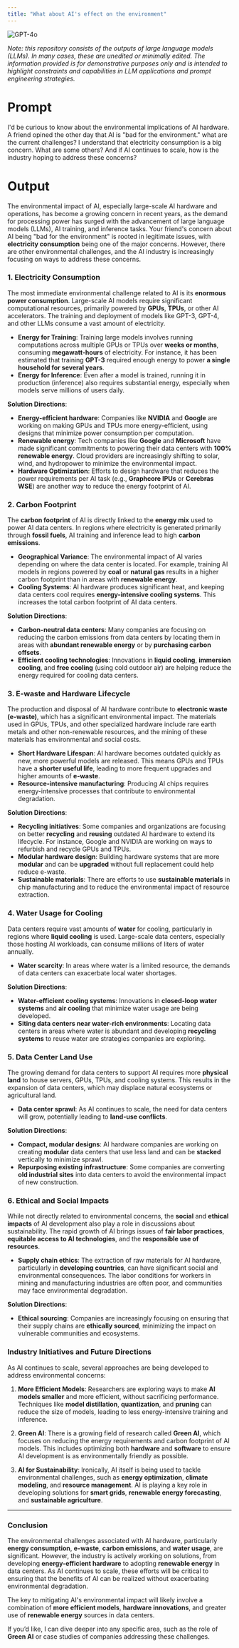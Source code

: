 ```yaml
---
title: "What about AI's effect on the environment"
---
```

![GPT-4o](https://img.shields.io/badge/GPT--4o-3333FF?style=for-the-badge&logo=openai&logoColor=white)



*Note: this repository consists of the outputs of large language models (LLMs). In many cases, these are unedited or minimally edited. The information provided is for demonstrative purposes only and is intended to highlight constraints and capabilities in LLM applications and prompt engineering strategies.*


# Prompt

I'd be curious to know about the environmental implications of AI hardware. A friend opined the other day that AI is "bad for the environment." what are the current challenges? I understand that electricity consumption is a big concern. What are some others? And if AI continues to scale, how is the industry hoping to address these concerns?

# Output

The environmental impact of AI, especially large-scale AI hardware and operations, has become a growing concern in recent years, as the demand for processing power has surged with the advancement of large language models (LLMs), AI training, and inference tasks. Your friend's concern about AI being "bad for the environment" is rooted in legitimate issues, with **electricity consumption** being one of the major concerns. However, there are other environmental challenges, and the AI industry is increasingly focusing on ways to address these concerns.

### 1. **Electricity Consumption**
   The most immediate environmental challenge related to AI is its **enormous power consumption**. Large-scale AI models require significant computational resources, primarily powered by **GPUs**, **TPUs**, or other AI accelerators. The training and deployment of models like GPT-3, GPT-4, and other LLMs consume a vast amount of electricity.

   - **Energy for Training**: Training large models involves running computations across multiple GPUs or TPUs over **weeks or months**, consuming **megawatt-hours** of electricity. For instance, it has been estimated that training **GPT-3** required enough energy to power **a single household for several years**.
   - **Energy for Inference**: Even after a model is trained, running it in production (inference) also requires substantial energy, especially when models serve millions of users daily.

   **Solution Directions**:
   - **Energy-efficient hardware**: Companies like **NVIDIA** and **Google** are working on making GPUs and TPUs more energy-efficient, using designs that minimize power consumption per computation.
   - **Renewable energy**: Tech companies like **Google** and **Microsoft** have made significant commitments to powering their data centers with **100% renewable energy**. Cloud providers are increasingly shifting to solar, wind, and hydropower to minimize the environmental impact.
   - **Hardware Optimization**: Efforts to design hardware that reduces the power requirements per AI task (e.g., **Graphcore IPUs** or **Cerebras WSE**) are another way to reduce the energy footprint of AI.

### 2. **Carbon Footprint**
   The **carbon footprint** of AI is directly linked to the **energy mix** used to power AI data centers. In regions where electricity is generated primarily through **fossil fuels**, AI training and inference lead to high **carbon emissions**.

   - **Geographical Variance**: The environmental impact of AI varies depending on where the data center is located. For example, training AI models in regions powered by **coal** or **natural gas** results in a higher carbon footprint than in areas with **renewable energy**.
   - **Cooling Systems**: AI hardware produces significant heat, and keeping data centers cool requires **energy-intensive cooling systems**. This increases the total carbon footprint of AI data centers.

   **Solution Directions**:
   - **Carbon-neutral data centers**: Many companies are focusing on reducing the carbon emissions from data centers by locating them in areas with **abundant renewable energy** or by **purchasing carbon offsets**.
   - **Efficient cooling technologies**: Innovations in **liquid cooling**, **immersion cooling**, and **free cooling** (using cold outdoor air) are helping reduce the energy required for cooling data centers.

### 3. **E-waste and Hardware Lifecycle**
   The production and disposal of AI hardware contribute to **electronic waste (e-waste)**, which has a significant environmental impact. The materials used in GPUs, TPUs, and other specialized hardware include rare earth metals and other non-renewable resources, and the mining of these materials has environmental and social costs.

   - **Short Hardware Lifespan**: AI hardware becomes outdated quickly as new, more powerful models are released. This means GPUs and TPUs have a **shorter useful life**, leading to more frequent upgrades and higher amounts of **e-waste**.
   - **Resource-intensive manufacturing**: Producing AI chips requires energy-intensive processes that contribute to environmental degradation.

   **Solution Directions**:
   - **Recycling initiatives**: Some companies and organizations are focusing on better **recycling** and **reusing** outdated AI hardware to extend its lifecycle. For instance, Google and NVIDIA are working on ways to refurbish and recycle GPUs and TPUs.
   - **Modular hardware design**: Building hardware systems that are more **modular** and can be **upgraded** without full replacement could help reduce e-waste.
   - **Sustainable materials**: There are efforts to use **sustainable materials** in chip manufacturing and to reduce the environmental impact of resource extraction.

### 4. **Water Usage for Cooling**
   Data centers require vast amounts of **water** for cooling, particularly in regions where **liquid cooling** is used. Large-scale data centers, especially those hosting AI workloads, can consume millions of liters of water annually.

   - **Water scarcity**: In areas where water is a limited resource, the demands of data centers can exacerbate local water shortages.

   **Solution Directions**:
   - **Water-efficient cooling systems**: Innovations in **closed-loop water systems** and **air cooling** that minimize water usage are being developed.
   - **Siting data centers near water-rich environments**: Locating data centers in areas where water is abundant and developing **recycling systems** to reuse water are strategies companies are exploring.

### 5. **Data Center Land Use**
   The growing demand for data centers to support AI requires more **physical land** to house servers, GPUs, TPUs, and cooling systems. This results in the expansion of data centers, which may displace natural ecosystems or agricultural land.

   - **Data center sprawl**: As AI continues to scale, the need for data centers will grow, potentially leading to **land-use conflicts**.

   **Solution Directions**:
   - **Compact, modular designs**: AI hardware companies are working on creating **modular** data centers that use less land and can be **stacked** vertically to minimize sprawl.
   - **Repurposing existing infrastructure**: Some companies are converting **old industrial sites** into data centers to avoid the environmental impact of new construction.

### 6. **Ethical and Social Impacts**
   While not directly related to environmental concerns, the **social** and **ethical impacts** of AI development also play a role in discussions about sustainability. The rapid growth of AI brings issues of **fair labor practices**, **equitable access to AI technologies**, and the **responsible use of resources**.

   - **Supply chain ethics**: The extraction of raw materials for AI hardware, particularly in **developing countries**, can have significant social and environmental consequences. The labor conditions for workers in mining and manufacturing industries are often poor, and communities may face environmental degradation.

   **Solution Directions**:
   - **Ethical sourcing**: Companies are increasingly focusing on ensuring that their supply chains are **ethically sourced**, minimizing the impact on vulnerable communities and ecosystems.

### Industry Initiatives and Future Directions
As AI continues to scale, several approaches are being developed to address environmental concerns:

1. **More Efficient Models**: Researchers are exploring ways to make **AI models smaller** and more efficient, without sacrificing performance. Techniques like **model distillation**, **quantization**, and **pruning** can reduce the size of models, leading to less energy-intensive training and inference.

2. **Green AI**: There is a growing field of research called **Green AI**, which focuses on reducing the energy requirements and carbon footprint of AI models. This includes optimizing both **hardware** and **software** to ensure AI development is as environmentally friendly as possible.

3. **AI for Sustainability**: Ironically, AI itself is being used to tackle environmental challenges, such as **energy optimization**, **climate modeling**, and **resource management**. AI is playing a key role in developing solutions for **smart grids**, **renewable energy forecasting**, and **sustainable agriculture**.

---

### Conclusion

The environmental challenges associated with AI hardware, particularly **energy consumption**, **e-waste**, **carbon emissions**, and **water usage**, are significant. However, the industry is actively working on solutions, from developing **energy-efficient hardware** to adopting **renewable energy** in data centers. As AI continues to scale, these efforts will be critical to ensuring that the benefits of AI can be realized without exacerbating environmental degradation.

The key to mitigating AI's environmental impact will likely involve a combination of **more efficient models**, **hardware innovations**, and greater use of **renewable energy** sources in data centers.

If you’d like, I can dive deeper into any specific area, such as the role of **Green AI** or case studies of companies addressing these challenges.